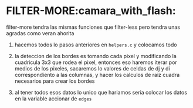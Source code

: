 # FILTER-MORE:camara_with_flash:

filter-more tendra las mismas funciones que filter-less pero tendra unas agradas como veran ahorita

1) hacemos todos lo pasos anteriores en `helpers.c` y colocamos todo 

2) la deteccion de los bordes es tomando cada pixel y modificando la cuadricula 3x3 que rodea el pixel, entonces eso haremos iterar por medios de los pixeles, sacaremos lo valores de celdas de dj y di correspondiento a las columnas, y hacer los calculos de raiz cuadra necesarios para crear los bordes

3) al tener todos esos datos lo unico que hariamos seria colocar los datos en la variable accionar de `edges`
